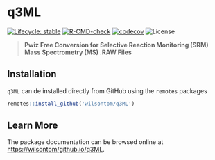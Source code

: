 # q3ML

[![Lifecycle: stable](https://img.shields.io/badge/lifecycle-stable-brightgreen.svg)](https://lifecycle.r-lib.org/articles/stages.html#stable) [![R-CMD-check](https://github.com/wilsontom/q3ML/workflows/R-CMD-check/badge.svg)](https://github.com/wilsontom/q3ML/actions) [![codecov](https://codecov.io/gh/wilsontom/q3ML/branch/main/graph/badge.svg?token=D0wfktJfzp)](https://codecov.io/gh/wilsontom/q3ML) ![License](https://img.shields.io/badge/license-GNU%20GPL%20v3.0-blue.svg "GNU GPL v3.0")

> __Pwiz Free Conversion for Selective Reaction Monitoring (SRM) Mass Spectrometry (MS) .RAW Files__

## Installation

`q3ML` can de installed directly from GitHub using the `remotes` packages

```r
remotes::install_github('wilsontom/q3ML')
```
## Learn More

The package documentation can be browsed online at [https://wilsontom/github.io/q3ML](https://wilsontom/github.io/q3ML).
